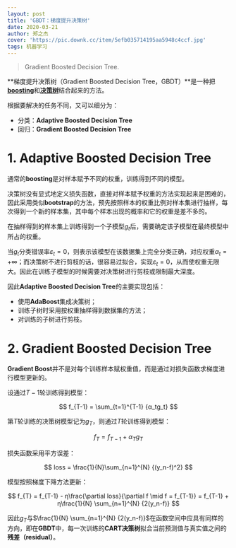 ```yaml
---
layout: post
title: 'GBDT：梯度提升决策树'
date: 2020-03-21
author: 郑之杰
cover: 'https://pic.downk.cc/item/5efb035714195aa5948c4ccf.jpg'
tags: 机器学习
---
```


> Gradient Boosted Decision Tree.

**梯度提升决策树（Gradient Boosted Decision Tree，GBDT）**是一种把[**boosting**](https://0809zheng.github.io/2020/03/18/boosting.html)和[**决策树**](https://0809zheng.github.io/2020/03/19/decision-tree.html)结合起来的方法。

根据要解决的任务不同，又可以细分为：
- 分类：**Adaptive Boosted Decision Tree**
- 回归：**Gradient Boosted Decision Tree**

# 1. Adaptive Boosted Decision Tree
通常的**boosting**是对样本赋予不同的权重，训练得到不同的模型。

决策树没有显式地定义损失函数，直接对样本赋予权重的方法实现起来是困难的，因此采用类似**bootstrap**的方法，预先按照样本的权重比例对样本集进行抽样，每次得到一个新的样本集，其中每个样本出现的概率和它的权重是差不多的。

在抽样得到的样本集上训练得到一个子模型$g_t$后，需要确定该子模型在最终模型中所占的权重。

当$g_t$分类错误率$ε_t=0$，则表示该模型在该数据集上完全分类正确，对应权重$α_t=+∞$；而决策树不进行剪枝的话，很容易过拟合，实现$ε_t=0$，从而使权重无限大。因此在训练子模型的时候需要对决策树进行剪枝或限制最大深度。

因此**Adaptive Boosted Decision Tree**的主要实现包括：
- 使用**AdaBoost**集成决策树；
- 训练子树时采用按权重抽样得到数据集的方法；
- 对训练的子树进行剪枝。

# 2. Gradient Boosted Decision Tree
**Gradient Boost**并不是对每个训练样本赋权重值，而是通过对损失函数求梯度进行模型更新的。

设通过$T-1$轮训练得到模型：

$$ f_{T-1} = \sum_{t=1}^{T-1} {α_tg_t} $$

第$T$轮训练的决策树模型记为$g_T$，则通过$T$轮训练得到模型：

$$ f_{T} = f_{T-1} + α_Tg_T $$

损失函数采用平方误差：

$$ loss = \frac{1}{N}\sum_{n=1}^{N} {(y_n-f)^2} $$

模型按照梯度下降方法更新：

$$ f_{T} = f_{T-1} - η\frac{\partial loss}{\partial f \mid f = f_{T-1}} = f_{T-1} + η\frac{1}{N} \sum_{n=1}^{N} {2(y_n-f)} $$

因此$g_T$与$\frac{1}{N} \sum_{n=1}^{N} {2(y_n-f)}$在函数空间中应具有同样的方向，即在**GBDT**中，每一次训练的**CART决策树**拟合当前预测值与真实值之间的**残差（residual）**。
